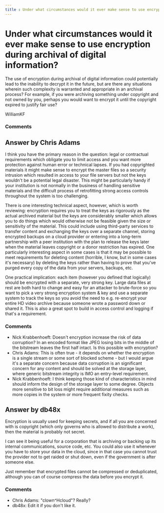 ```yaml
---
title : Under what circumstances would it ever make sense to use encryption during archival of digital information?
---
```

Under what circumstances would it ever make sense to use encryption during archival of digital information?
=====================
The use of encryption during archival of digital information could
potentially lead to the inability to decrypt it in the future, but are
there any situations wherein such complexity is warranted and
appropriate in an archival process? For example, if you were archiving
something under copyright and not owned by you, perhaps you would want
to encrypt it until the copyright expired to justify fair use?

WilliamKF

### Comments ###


Answer by Chris Adams
----------------
I think you have the primary reason in the question: legal or
contractual requirements which obligate you to limit access and you want
more protection against human error or technical lapses. If you had
copyrighted materials it might make sense to encrypt the master files so
a security intrusion which resulted in access to your file servers but
not the keys wouldn't be a potential legal disaster. This might be
particularly handy if your institution is not normally in the business
of handling sensitive materials and the difficult process of
retrofitting strong access controls throughout the system is too
challenging.

There is one interesting technical aspect, however, which is worth
reviewing: encryption requires you to treat the keys as rigorously as
the actual archived material but the keys are considerably smaller which
allows you to do things which would otherwise not be feasible given the
size or sensitivity of the material. This could include using
third-party services to transfer content and exchanging the keys over a
separate channel, storing encrypted backups on a cloud provider or
entering into a long-term partnership with a peer institution with the
plan to release the keys later when the material leaves copyright or a
donor restriction has expired. One particularly interesting aspect in
some cases is that it may be possible to meet requirements for deleting
content (horrible, I know, but in some cases it's necessary) by deleting
the keys rather than having to prove that you've purged every copy of
the data from your servers, backups, etc.

One practical implication: each item (however you defined that
logically) should be encrypted with a separate, very strong key. Large
data files at rest are both hard to change and easy for an attacker to
brute-force so you want to pick a very strong encryption system & key
and use a separate system to track the keys so you avoid the need to
e.g. re-encrypt your entire HD video archive because someone wrote a
password down or shared it. This is also a great spot to build in access
control and logging if that's a requirement.

### Comments ###
* Nick Krabbenhoeft: Doesn't encryption increase the risk of data corruption? In an encoded
format like JPEG losing bits in the middle of the bitstream leaves the
first half intact. Is this possible with encryption?
* Chris Adams: This is often true - it depends on whether the encryption is a single
stream or some sort of blocked scheme - but I would argue it's a
separate concern because data corruption is an significant concern for
any content and should be solved at the storage layer, where generic
bitstream integrity is IMO an entry-level requirement.
* Nick Krabbenhoeft: I think keeping those kind of characteristics in mind should inform the
design of the storage layer to some degree. Objects more sensitive to
bit loss might require additional measures such as more copies in the
system or more frequent fixity checks.

Answer by db48x
----------------
Encryption is usually used for keeping secrets, and if all you are
concerned with is copyright (which only governs who is allowed to
distribute a work), then the material is probably not secret.

I can see it being useful for a corporation that is archiving or backing
up its internal communications, source code, etc. You could also use it
whenever you have to store your data in the cloud, since in that case
you cannot trust the provider not to get raided or shut down, even if
the government is after someone else.

Just remember that encrypted files cannot be compressed or deduplicated,
although you can of course compress the data before you encrypt it.

### Comments ###
* Chris Adams: "clown\^Hcloud"? Really?
* db48x: Edit it if you don't like it.

